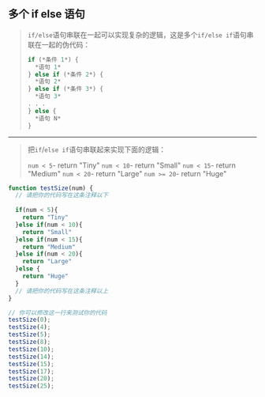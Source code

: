 ## 多个 if else 语句

> `if/else`语句串联在一起可以实现复杂的逻辑，这是多个`if/else if`语句串联在一起的伪代码：
>
> ```js
> if (*条件 1*) {
>   *语句 1*
> } else if (*条件 2*) {
>   *语句 2*
> } else if (*条件 3*) {
>   *语句 3*
> . . .
> } else {
>   *语句 N*
> }
> ```

---

> 把`if`/`else if`语句串联起来实现下面的逻辑：
>
> `num < 5`- return "Tiny"
> `num < 10`- return "Small"
> `num < 15`- return "Medium"
> `num < 20`- return "Large"
> `num >= 20`- return "Huge"

```js
function testSize(num) {
  // 请把你的代码写在这条注释以下
  
  if(num < 5){
    return "Tiny"
  }else if(num < 10){
    return "Small"
  }else if(num < 15){
    return "Medium"
  }else if(num < 20){
    return "Large"
  }else {
    return "Huge"
  }
  // 请把你的代码写在这条注释以上
}

// 你可以修改这一行来测试你的代码
testSize(0);
testSize(4);
testSize(5);
testSize(8);
testSize(10);
testSize(14);
testSize(15);
testSize(17);
testSize(20);
testSize(25);
```

